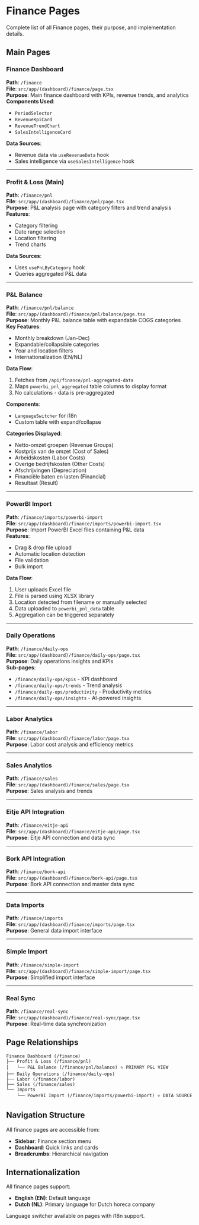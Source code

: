 # Finance Pages

Complete list of all Finance pages, their purpose, and implementation details.

## Main Pages

### Finance Dashboard
**Path**: `/finance`  
**File**: `src/app/(dashboard)/finance/page.tsx`  
**Purpose**: Main finance dashboard with KPIs, revenue trends, and analytics  
**Components Used**:
- `PeriodSelector`
- `RevenueKpiCard`
- `RevenueTrendChart`
- `SalesIntelligenceCard`

**Data Sources**:
- Revenue data via `useRevenueData` hook
- Sales intelligence via `useSalesIntelligence` hook

---

### Profit & Loss (Main)
**Path**: `/finance/pnl`  
**File**: `src/app/(dashboard)/finance/pnl/page.tsx`  
**Purpose**: P&L analysis page with category filters and trend analysis  
**Features**:
- Category filtering
- Date range selection
- Location filtering
- Trend charts

**Data Sources**:
- Uses `usePnLByCategory` hook
- Queries aggregated P&L data

---

### P&L Balance
**Path**: `/finance/pnl/balance`  
**File**: `src/app/(dashboard)/finance/pnl/balance/page.tsx`  
**Purpose**: Monthly P&L balance table with expandable COGS categories  
**Key Features**:
- Monthly breakdown (Jan-Dec)
- Expandable/collapsible categories
- Year and location filters
- Internationalization (EN/NL)

**Data Flow**:
1. Fetches from `/api/finance/pnl-aggregated-data`
2. Maps `powerbi_pnl_aggregated` table columns to display format
3. No calculations - data is pre-aggregated

**Components**:
- `LanguageSwitcher` for i18n
- Custom table with expand/collapse

**Categories Displayed**:
- Netto-omzet groepen (Revenue Groups)
- Kostprijs van de omzet (Cost of Sales)
- Arbeidskosten (Labor Costs)
- Overige bedrijfskosten (Other Costs)
- Afschrijvingen (Depreciation)
- Financiële baten en lasten (Financial)
- Resultaat (Result)

---

### PowerBI Import
**Path**: `/finance/imports/powerbi-import`  
**File**: `src/app/(dashboard)/finance/imports/powerbi-import.tsx`  
**Purpose**: Import PowerBI Excel files containing P&L data  
**Features**:
- Drag & drop file upload
- Automatic location detection
- File validation
- Bulk import

**Data Flow**:
1. User uploads Excel file
2. File is parsed using XLSX library
3. Location detected from filename or manually selected
4. Data uploaded to `powerbi_pnl_data` table
5. Aggregation can be triggered separately

---

### Daily Operations
**Path**: `/finance/daily-ops`  
**File**: `src/app/(dashboard)/finance/daily-ops/page.tsx`  
**Purpose**: Daily operations insights and KPIs  
**Sub-pages**:
- `/finance/daily-ops/kpis` - KPI dashboard
- `/finance/daily-ops/trends` - Trend analysis
- `/finance/daily-ops/productivity` - Productivity metrics
- `/finance/daily-ops/insights` - AI-powered insights

---

### Labor Analytics
**Path**: `/finance/labor`  
**File**: `src/app/(dashboard)/finance/labor/page.tsx`  
**Purpose**: Labor cost analysis and efficiency metrics  

---

### Sales Analytics
**Path**: `/finance/sales`  
**File**: `src/app/(dashboard)/finance/sales/page.tsx`  
**Purpose**: Sales analysis and trends  

---

### Eitje API Integration
**Path**: `/finance/eitje-api`  
**File**: `src/app/(dashboard)/finance/eitje-api/page.tsx`  
**Purpose**: Eitje API connection and data sync  

---

### Bork API Integration
**Path**: `/finance/bork-api`  
**File**: `src/app/(dashboard)/finance/bork-api/page.tsx`  
**Purpose**: Bork API connection and master data sync  

---

### Data Imports
**Path**: `/finance/imports`  
**File**: `src/app/(dashboard)/finance/imports/page.tsx`  
**Purpose**: General data import interface  

---

### Simple Import
**Path**: `/finance/simple-import`  
**File**: `src/app/(dashboard)/finance/simple-import/page.tsx`  
**Purpose**: Simplified import interface  

---

### Real Sync
**Path**: `/finance/real-sync`  
**File**: `src/app/(dashboard)/finance/real-sync/page.tsx`  
**Purpose**: Real-time data synchronization  

## Page Relationships

```
Finance Dashboard (/finance)
├── Profit & Loss (/finance/pnl)
│   └── P&L Balance (/finance/pnl/balance) ⭐ PRIMARY P&L VIEW
├── Daily Operations (/finance/daily-ops)
├── Labor (/finance/labor)
├── Sales (/finance/sales)
└── Imports
    └── PowerBI Import (/finance/imports/powerbi-import) ⭐ DATA SOURCE
```

## Navigation Structure

All finance pages are accessible from:
- **Sidebar**: Finance section menu
- **Dashboard**: Quick links and cards
- **Breadcrumbs**: Hierarchical navigation

## Internationalization

All finance pages support:
- **English (EN)**: Default language
- **Dutch (NL)**: Primary language for Dutch horeca company

Language switcher available on pages with i18n support.

